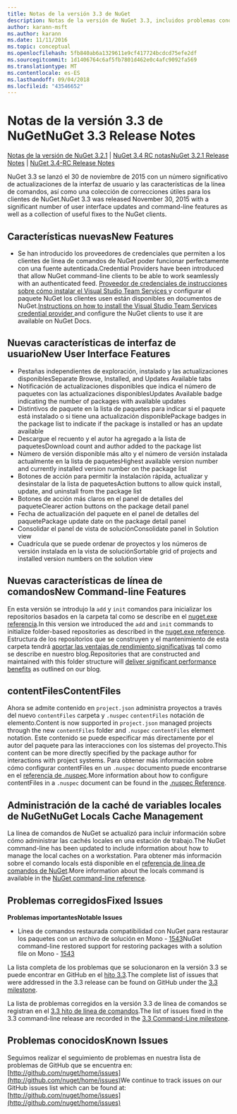 ```yaml
---
title: Notas de la versión 3.3 de NuGet
description: Notas de la versión de NuGet 3.3, incluidos problemas conocidos, correcciones de errores, características agregadas y dcr.
author: karann-msft
ms.author: karann
ms.date: 11/11/2016
ms.topic: conceptual
ms.openlocfilehash: 5fb840ab6a1329611e9cf417724bcdcd75efe2df
ms.sourcegitcommit: 1d1406764c6af5fb7801d462e0c4afc9092fa569
ms.translationtype: MT
ms.contentlocale: es-ES
ms.lasthandoff: 09/04/2018
ms.locfileid: "43546652"
---
```

# <a name="nuget-33-release-notes"></a><span data-ttu-id="f0737-103">Notas de la versión 3.3 de NuGet</span><span class="sxs-lookup"><span data-stu-id="f0737-103">NuGet 3.3 Release Notes</span></span>

<span data-ttu-id="f0737-104">[Notas de la versión de NuGet 3.2.1](../release-notes/nuget-3.2.1.md) | [NuGet 3.4 RC notas](../release-notes/nuget-3.4-RC.md)</span><span class="sxs-lookup"><span data-stu-id="f0737-104">[NuGet 3.2.1 Release Notes](../release-notes/nuget-3.2.1.md) | [NuGet 3.4-RC Release Notes](../release-notes/nuget-3.4-RC.md)</span></span>

<span data-ttu-id="f0737-105">NuGet 3.3 se lanzó el 30 de noviembre de 2015 con un número significativo de actualizaciones de la interfaz de usuario y las características de la línea de comandos, así como una colección de correcciones útiles para los clientes de NuGet.</span><span class="sxs-lookup"><span data-stu-id="f0737-105">NuGet 3.3 was released November 30, 2015 with a significant number of user interface updates and command-line features as well as a collection of useful fixes to the NuGet clients.</span></span>

## <a name="new-features"></a><span data-ttu-id="f0737-106">Características nuevas</span><span class="sxs-lookup"><span data-stu-id="f0737-106">New Features</span></span>

* <span data-ttu-id="f0737-107">Se han introducido los proveedores de credenciales que permiten a los clientes de línea de comandos de NuGet poder funcionar perfectamente con una fuente autenticada.</span><span class="sxs-lookup"><span data-stu-id="f0737-107">Credential Providers have been introduced that allow NuGet command-line clients to be able to work seamlessly with an authenticated feed.</span></span> <span data-ttu-id="f0737-108">[Proveedor de credenciales de instrucciones sobre cómo instalar el Visual Studio Team Services ](../api/nuget-exe-credential-providers.md) y configurar el paquete NuGet los clientes usen están disponibles en documentos de NuGet.</span><span class="sxs-lookup"><span data-stu-id="f0737-108">[Instructions on how to install the Visual Studio Team Services credential provider ](../api/nuget-exe-credential-providers.md) and configure the NuGet clients to use it are available on NuGet Docs.</span></span>

## <a name="new-user-interface-features"></a><span data-ttu-id="f0737-109">Nuevas características de interfaz de usuario</span><span class="sxs-lookup"><span data-stu-id="f0737-109">New User Interface Features</span></span>

* <span data-ttu-id="f0737-110">Pestañas independientes de exploración, instalado y las actualizaciones disponibles</span><span class="sxs-lookup"><span data-stu-id="f0737-110">Separate Browse, Installed, and Updates Available tabs</span></span>
* <span data-ttu-id="f0737-111">Notificación de actualizaciones disponibles que indica el número de paquetes con las actualizaciones disponibles</span><span class="sxs-lookup"><span data-stu-id="f0737-111">Updates Available badge indicating the number of packages with available updates</span></span>
* <span data-ttu-id="f0737-112">Distintivos de paquete en la lista de paquetes para indicar si el paquete está instalado o si tiene una actualización disponible</span><span class="sxs-lookup"><span data-stu-id="f0737-112">Package badges in the package list to indicate if the package is installed or has an update available</span></span>
* <span data-ttu-id="f0737-113">Descargue el recuento y el autor ha agregado a la lista de paquetes</span><span class="sxs-lookup"><span data-stu-id="f0737-113">Download count and author added to the package list</span></span>
* <span data-ttu-id="f0737-114">Número de versión disponible más alto y el número de versión instalada actualmente en la lista de paquetes</span><span class="sxs-lookup"><span data-stu-id="f0737-114">Highest available version number and currently installed version number on the package list</span></span>
* <span data-ttu-id="f0737-115">Botones de acción para permitir la instalación rápida, actualizar y desinstalar de la lista de paquetes</span><span class="sxs-lookup"><span data-stu-id="f0737-115">Action buttons to allow quick install, update, and uninstall from the package list</span></span>
* <span data-ttu-id="f0737-116">Botones de acción más claros en el panel de detalles del paquete</span><span class="sxs-lookup"><span data-stu-id="f0737-116">Clearer action buttons on the package detail panel</span></span>
* <span data-ttu-id="f0737-117">Fecha de actualización del paquete en el panel de detalles del paquete</span><span class="sxs-lookup"><span data-stu-id="f0737-117">Package update date on the package detail panel</span></span>
* <span data-ttu-id="f0737-118">Consolidar el panel de vista de solución</span><span class="sxs-lookup"><span data-stu-id="f0737-118">Consolidate panel in Solution view</span></span>
* <span data-ttu-id="f0737-119">Cuadrícula que se puede ordenar de proyectos y los números de versión instalada en la vista de solución</span><span class="sxs-lookup"><span data-stu-id="f0737-119">Sortable grid of projects and installed version numbers on the solution view</span></span>

## <a name="new-command-line-features"></a><span data-ttu-id="f0737-120">Nuevas características de línea de comandos</span><span class="sxs-lookup"><span data-stu-id="f0737-120">New Command-line Features</span></span>

<span data-ttu-id="f0737-121">En esta versión se introdujo la `add` y `init` comandos para inicializar los repositorios basados en la carpeta tal como se describe en el [nuget.exe referencia](../tools/nuget-exe-cli-reference.md).</span><span class="sxs-lookup"><span data-stu-id="f0737-121">In this version we introduced the `add` and `init` commands to initialize folder-based repositories as described in the [nuget.exe reference](../tools/nuget-exe-cli-reference.md).</span></span> <span data-ttu-id="f0737-122">Estructura de los repositorios que se construyen y el mantenimiento de esta carpeta tendrá [aportar las ventajas de rendimiento significativas](http://blog.nuget.org/20150922/Accelerate-Package-Source.html) tal como se describe en nuestro blog.</span><span class="sxs-lookup"><span data-stu-id="f0737-122">Repositories that are constructed and maintained with this folder structure will [deliver significant performance benefits](http://blog.nuget.org/20150922/Accelerate-Package-Source.html) as outlined on our blog.</span></span>

## <a name="contentfiles"></a><span data-ttu-id="f0737-123">contentFiles</span><span class="sxs-lookup"><span data-stu-id="f0737-123">ContentFiles</span></span>

<span data-ttu-id="f0737-124">Ahora se admite contenido en `project.json` administra proyectos a través del nuevo `contentFiles` carpeta y `.nuspec` `contentFiles` notación de elemento.</span><span class="sxs-lookup"><span data-stu-id="f0737-124">Content is now supported in `project.json` managed projects through the new `contentFiles` folder and `.nuspec` `contentFiles` element notation.</span></span>  <span data-ttu-id="f0737-125">Este contenido se puede especificar más directamente por el autor del paquete para las interacciones con los sistemas del proyecto.</span><span class="sxs-lookup"><span data-stu-id="f0737-125">This content can be more directly specified by the package author for interactions with project systems.</span></span>  <span data-ttu-id="f0737-126">Para obtener más información sobre cómo configurar contentFiles en un `.nuspec` documento puede encontrarse en el [referencia de .nuspec](../reference/nuspec.md).</span><span class="sxs-lookup"><span data-stu-id="f0737-126">More information about how to configure contentFiles in a `.nuspec` document can be found in the [.nuspec Reference](../reference/nuspec.md).</span></span>

## <a name="nuget-locals-cache-management"></a><span data-ttu-id="f0737-127">Administración de la caché de variables locales de NuGet</span><span class="sxs-lookup"><span data-stu-id="f0737-127">NuGet Locals Cache Management</span></span>

<span data-ttu-id="f0737-128">La línea de comandos de NuGet se actualizó para incluir información sobre cómo administrar las cachés locales en una estación de trabajo.</span><span class="sxs-lookup"><span data-stu-id="f0737-128">The NuGet command-line has been updated to include information about how to manage the local caches on a workstation.</span></span>  <span data-ttu-id="f0737-129">Para obtener más información sobre el comando locals está disponible en el [referencia de línea de comandos de NuGet](../tools/cli-ref-locals.md).</span><span class="sxs-lookup"><span data-stu-id="f0737-129">More information about the locals command is available in the [NuGet command-line reference](../tools/cli-ref-locals.md).</span></span>

## <a name="fixed-issues"></a><span data-ttu-id="f0737-130">Problemas corregidos</span><span class="sxs-lookup"><span data-stu-id="f0737-130">Fixed Issues</span></span>

<span data-ttu-id="f0737-131">**Problemas importantes**</span><span class="sxs-lookup"><span data-stu-id="f0737-131">**Notable Issues**</span></span>

* <span data-ttu-id="f0737-132">Línea de comandos restaurada compatibilidad con NuGet para restaurar los paquetes con un archivo de solución en Mono - [1543](https://github.com/NuGet/Home/issues/1543)</span><span class="sxs-lookup"><span data-stu-id="f0737-132">NuGet command-line restored support for restoring packages with a solution file on Mono - [1543](https://github.com/NuGet/Home/issues/1543)</span></span>

<span data-ttu-id="f0737-133">La lista completa de los problemas que se solucionaron en la versión 3.3 se puede encontrar en GitHub en el [hito 3.3](https://github.com/NuGet/Home/issues?q=is%3Aissue+milestone%3A3.3.0+is%3Aclosed).</span><span class="sxs-lookup"><span data-stu-id="f0737-133">The complete list of issues that were addressed in the 3.3 release can be found on GitHub under the [3.3 milestone](https://github.com/NuGet/Home/issues?q=is%3Aissue+milestone%3A3.3.0+is%3Aclosed).</span></span>

<span data-ttu-id="f0737-134">La lista de problemas corregidos en la versión 3.3 de línea de comandos se registran en el [3.3 hito de línea de comandos](https://github.com/NuGet/Home/issues?q=is%3Aissue+is%3Aclosed+milestone%3A3.3.0-commandline).</span><span class="sxs-lookup"><span data-stu-id="f0737-134">The list of issues fixed in the 3.3 command-line release are recorded in the [3.3 Command-Line milestone](https://github.com/NuGet/Home/issues?q=is%3Aissue+is%3Aclosed+milestone%3A3.3.0-commandline).</span></span>

## <a name="known-issues"></a><span data-ttu-id="f0737-135">Problemas conocidos</span><span class="sxs-lookup"><span data-stu-id="f0737-135">Known Issues</span></span>

<span data-ttu-id="f0737-136">Seguimos realizar el seguimiento de problemas en nuestra lista de problemas de GitHub que se encuentra en: [http://github.com/nuget/home/issues](http://github.com/nuget/home/issues)</span><span class="sxs-lookup"><span data-stu-id="f0737-136">We continue to track issues on our GitHub issues list which can be found at: [http://github.com/nuget/home/issues](http://github.com/nuget/home/issues)</span></span>